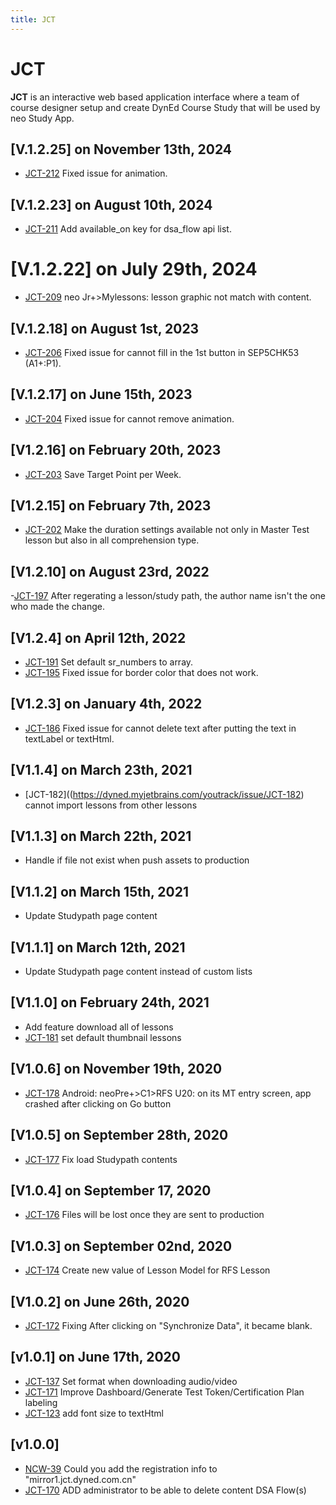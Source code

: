 ```yaml
---
title: JCT
---
```


# JCT
**JCT** is an interactive web based application interface where a team of course designer setup and create DynEd Course Study that will be used by neo Study App.

## [V.1.2.25] on November 13th, 2024
- [JCT-212](https://dyned.myjetbrains.com/youtrack/issue/JCT-212) Fixed issue for animation.

## [V.1.2.23] on August 10th, 2024
- [JCT-211](https://dyned.myjetbrains.com/youtrack/issue/JCT-211) Add available_on key for dsa_flow api list.

# [V.1.2.22] on July 29th, 2024
- [JCT-209](https://dyned.myjetbrains.com/youtrack/issue/JCT-209) neo Jr+>Mylessons: lesson graphic not match with content.

## [V.1.2.18] on August 1st, 2023
- [JCT-206](https://dyned.myjetbrains.com/youtrack/issue/JCT-206) Fixed issue for cannot fill in the 1st button in SEP5CHK53 (A1+:P1).

## [V.1.2.17] on June 15th, 2023
- [JCT-204](https://dyned.myjetbrains.com/youtrack/issue/JCT-204) Fixed issue for cannot remove animation.

## [V1.2.16] on February 20th, 2023
- [JCT-203](https://dyned.myjetbrains.com/youtrack/issue/JCT-203) Save Target Point per Week.

## [V1.2.15] on February 7th, 2023
- [JCT-202](https://dyned.myjetbrains.com/youtrack/issue/JCT-202) Make the duration settings available not only in Master Test lesson but also in all comprehension type.

## [V1.2.10] on August 23rd, 2022
-[JCT-197](https://dyned.myjetbrains.com/youtrack/issue/JCT-197) After regerating a lesson/study path, the author name isn't the one who made the change.

## [V1.2.4] on April 12th, 2022
- [JCT-191](https://dyned.myjetbrains.com/youtrack/issue/JCT-191) Set default sr_numbers to array.
- [JCT-195](https://dyned.myjetbrains.com/youtrack/issue/JCT-195) Fixed issue for border color that does not work.

## [V1.2.3] on January 4th, 2022
- [JCT-186](https://dyned.myjetbrains.com/youtrack/issue/JCT-186) Fixed issue for cannot delete text after putting the text in textLabel or textHtml.

## [V1.1.4] on March 23th, 2021
- [JCT-182]((https://dyned.myjetbrains.com/youtrack/issue/JCT-182) cannot import lessons from other lessons

## [V1.1.3] on March 22th, 2021
- Handle if file not exist when push assets to production

## [V1.1.2] on March 15th, 2021
- Update Studypath page content

## [V1.1.1] on March 12th, 2021
- Update Studypath page content instead of custom lists

## [V1.1.0] on February 24th, 2021
- Add feature download all of lessons
- [JCT-181](https://dyned.myjetbrains.com/youtrack/issue/JCT-181) set default thumbnail lessons

## [V1.0.6] on November 19th, 2020
- [JCT-178](https://dyned.myjetbrains.com/youtrack/issue/NSA-2579) Android: neoPre+>C1>RFS U20: on its MT entry screen, app crashed after clicking on Go button

## [V1.0.5] on September 28th, 2020
- [JCT-177](https://dyned.myjetbrains.com/youtrack/issue/JCT-177) Fix load Studypath contents

## [V1.0.4] on September 17, 2020
- [JCT-176](https://dyned.myjetbrains.com/youtrack/issue/JCT-176) Files will be lost once they are sent to production

## [V1.0.3] on September 02nd, 2020
- [JCT-174](https://dyned.myjetbrains.com/youtrack/issue/JCT-174) Create new value of Lesson Model for RFS Lesson

## [V1.0.2] on June 26th, 2020
- [JCT-172](https://dyned.myjetbrains.com/youtrack/issue/JCT-172) Fixing After clicking on "Synchronize Data", it became blank.

## [v1.0.1] on June 17th, 2020
- [JCT-137](https://dyned.myjetbrains.com/youtrack/issue/JCT-137) Set format when downloading audio/video
- [JCT-171](https://dyned.myjetbrains.com/youtrack/issue/JCT-171) Improve Dashboard/Generate Test Token/Certification Plan labeling
- [JCT-123](https://dyned.myjetbrains.com/youtrack/issue/JCT-123) add font size to textHtml

## [v1.0.0]
- [NCW-39](https://dyned.myjetbrains.com/youtrack/issue/NCW-39) Could you add the registration info to "mirror1.jct.dyned.com.cn"
- [JCT-170](https://dyned.myjetbrains.com/youtrack/issue/JCT-170) ADD administrator to be able to delete content DSA Flow(s)